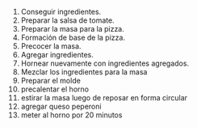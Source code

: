 1. Conseguir ingredientes.
2. Preparar la salsa de tomate.
3. Preparar la masa para la pizza.
4. Formación de base de la pizza.
5. Precocer la masa.
6. Agregar ingredientes.
7. Hornear nuevamente con ingredientes agregados.
1. Mezclar los ingredientes para la masa
2. Preparar el molde
3. precalentar el horno
4. estirar la masa luego de reposar en forma circular
5. agregar queso peperoni
6. meter al horno por 20 minutos

